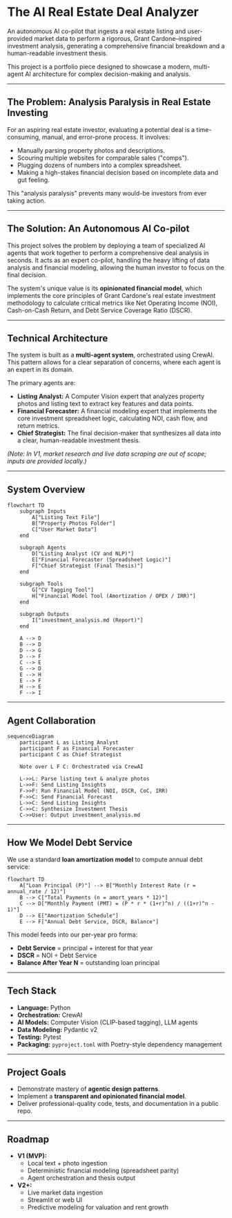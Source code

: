 # The AI Real Estate Deal Analyzer

An autonomous AI co-pilot that ingests a real estate listing and user-provided market data to perform a rigorous, Grant Cardone–inspired investment analysis, generating a comprehensive financial breakdown and a human-readable investment thesis.

This project is a portfolio piece designed to showcase a modern, multi-agent AI architecture for complex decision-making and analysis.

---

## The Problem: Analysis Paralysis in Real Estate Investing

For an aspiring real estate investor, evaluating a potential deal is a time-consuming, manual, and error-prone process. It involves:

- Manually parsing property photos and descriptions.
- Scouring multiple websites for comparable sales ("comps").
- Plugging dozens of numbers into a complex spreadsheet.
- Making a high-stakes financial decision based on incomplete data and gut feeling.

This "analysis paralysis" prevents many would-be investors from ever taking action.

---

## The Solution: An Autonomous AI Co-pilot

This project solves the problem by deploying a team of specialized AI agents that work together to perform a comprehensive deal analysis in seconds. It acts as an expert co-pilot, handling the heavy lifting of data analysis and financial modeling, allowing the human investor to focus on the final decision.

The system's unique value is its **opinionated financial model**, which implements the core principles of Grant Cardone's real estate investment methodology to calculate critical metrics like Net Operating Income (NOI), Cash-on-Cash Return, and Debt Service Coverage Ratio (DSCR).

---

## Technical Architecture

The system is built as a **multi-agent system**, orchestrated using CrewAI. This pattern allows for a clear separation of concerns, where each agent is an expert in its domain.

The primary agents are:

- **Listing Analyst:** A Computer Vision expert that analyzes property photos and listing text to extract key features and data points.
- **Financial Forecaster:** A financial modeling expert that implements the core investment spreadsheet logic, calculating NOI, cash flow, and return metrics.
- **Chief Strategist:** The final decision-maker that synthesizes all data into a clear, human-readable investment thesis.

*(Note: In V1, market research and live data scraping are out of scope; inputs are provided locally.)*

---

## System Overview

```mermaid
flowchart TD
    subgraph Inputs
        A["Listing Text File"]
        B["Property Photos Folder"]
        C["User Market Data"]
    end

    subgraph Agents
        D["Listing Analyst (CV and NLP)"]
        E["Financial Forecaster (Spreadsheet Logic)"]
        F["Chief Strategist (Final Thesis)"]
    end

    subgraph Tools
        G["CV Tagging Tool"]
        H["Financial Model Tool (Amortization / OPEX / IRR)"]
    end

    subgraph Outputs
        I["investment_analysis.md (Report)"]
    end

    A --> D
    B --> D
    D --> G
    D --> F
    C --> E
    G --> D
    E --> H
    E --> F
    H --> E
    F --> I
```

---

## Agent Collaboration

```mermaid
sequenceDiagram
    participant L as Listing Analyst
    participant F as Financial Forecaster
    participant C as Chief Strategist

    Note over L F C: Orchestrated via CrewAI

    L->>L: Parse listing text & analyze photos
    L->>F: Send Listing Insights
    F->>F: Run Financial Model (NOI, DSCR, CoC, IRR)
    F->>C: Send Financial Forecast
    L->>C: Send Listing Insights
    C->>C: Synthesize Investment Thesis
    C->>User: Output investment_analysis.md

```

---

## How We Model Debt Service

We use a standard **loan amortization model** to compute annual debt service:

```mermaid
flowchart TD
    A["Loan Principal (P)"] --> B["Monthly Interest Rate (r = annual_rate / 12)"]
    B --> C["Total Payments (n = amort_years * 12)"]
    C --> D["Monthly Payment (PMT) = (P * r * (1+r)^n) / ((1+r)^n - 1)"]
    D --> E["Amortization Schedule"]
    E --> F["Annual Debt Service, DSCR, Balance"]
```

This model feeds into our per-year pro forma:
- **Debt Service** = principal + interest for that year
- **DSCR** = NOI ÷ Debt Service
- **Balance After Year N** = outstanding loan principal

---

## Tech Stack

- **Language:** Python
- **Orchestration:** CrewAI
- **AI Models:** Computer Vision (CLIP-based tagging), LLM agents
- **Data Modeling:** Pydantic v2
- **Testing:** Pytest
- **Packaging:** `pyproject.toml` with Poetry-style dependency management

---

## Project Goals

- Demonstrate mastery of **agentic design patterns**.
- Implement a **transparent and opinionated financial model**.
- Deliver professional-quality code, tests, and documentation in a public repo.

---

## Roadmap

- **V1 (MVP):**
  - Local text + photo ingestion
  - Deterministic financial modeling (spreadsheet parity)
  - Agent orchestration and thesis output
- **V2+:**
  - Live market data ingestion
  - Streamlit or web UI
  - Predictive modeling for valuation and rent growth
